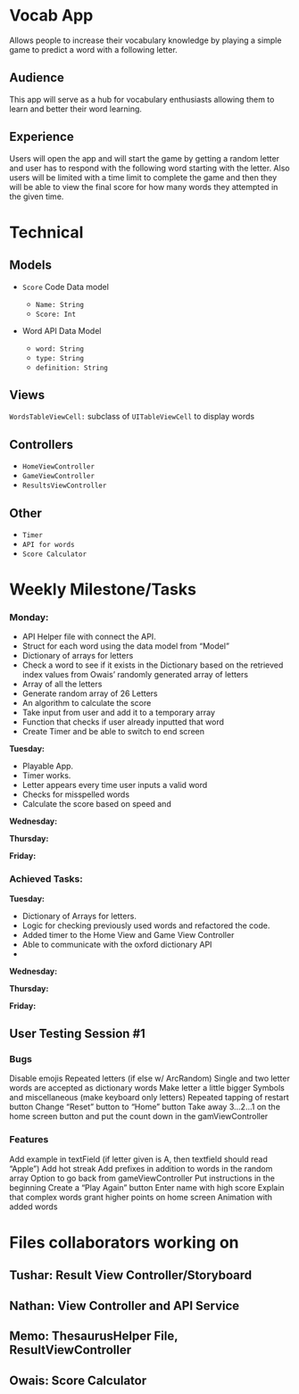 # Vocab App
Allows people to increase their vocabulary knowledge by playing a simple game to predict a word with a following letter.

## Audience
This app will serve as a hub for vocabulary enthusiasts allowing them to learn and better their word learning.

## Experience
Users will open the app and will start the game by getting a random letter and user has to respond with the following word starting with the letter. Also users will be limited with a time limit to complete the game and then they will be able to view the final score for how many words they attempted in the given time.

# Technical

## Models

* `Score` Code Data model
  * `Name: String`
  * `Score: Int`

* Word API Data Model
  * `word: String`
  * `type: String`
  * `definition: String`

## Views
`WordsTableViewCell:` subclass of `UITableViewCell` to display words

## Controllers
* `HomeViewController`
* `GameViewController`
* `ResultsViewController` 

## Other
* `Timer`
* `API for words`
* `Score Calculator`

# Weekly Milestone/Tasks

### **Monday:**
* API Helper file with connect the API.
* Struct for each word using the data model from “Model”
* Dictionary of arrays for letters
* Check a word to see if it exists in the <Letter> Dictionary based on the retrieved index values from Owais’ randomly generated array of letters
* Array of all the letters
* Generate random array of 26 Letters
* An algorithm to calculate the score 
* Take input from user and add it to a temporary array
* Function that checks if user already inputted that word
* Create Timer and be able to switch to end screen

**Tuesday:**
* Playable App.
* Timer works.
* Letter appears every time user inputs a valid word
* Checks for misspelled words
* Calculate the score based on speed and 

**Wednesday:**

**Thursday:**

**Friday:**


### **Achieved Tasks:** 

**Tuesday:**
* Dictionary of Arrays for letters.
* Logic for checking previously used words and refactored the code.
* Added timer to the Home View and Game View Controller
* Able to communicate with the oxford dictionary API
*  

**Wednesday:**

**Thursday:**

**Friday:**


User Testing Session #1
------------------------------------
### Bugs
Disable emojis
Repeated letters (if else w/ ArcRandom)
Single and two letter words are accepted as dictionary words
Make letter a little bigger
Symbols and miscellaneous (make keyboard only letters)
Repeated tapping of restart button
Change “Reset” button to “Home” button
Take away 3…2…1 on the home screen button and put the count down in the gamViewController

### Features
Add example in textField (if letter given is A, then textfield should read “Apple”)
Add hot streak
Add prefixes in addition to words in the random array
Option to go back from gameViewController
Put instructions in the beginning
Create a “Play Again” button
Enter name with high score
Explain that complex words grant higher points on home screen
Animation with added words





# Files collaborators working on 

## Tushar: Result View Controller/Storyboard

## Nathan: View Controller and API Service

## Memo: ThesaurusHelper File, ResultViewController

## Owais: Score Calculator 
